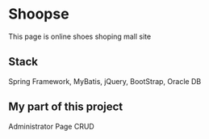 # Shoopse 

This page is online shoes shoping mall site


## Stack

Spring Framework, MyBatis, jQuery, BootStrap, Oracle DB



## My part of this project

Administrator Page CRUD
